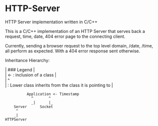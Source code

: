 HTTP-Server
===========

HTTP Server implementation written in C/C++

This is a C/C++ implementation of an HTTP Server that serves back a request, time, date,  404 error page to the connecting client.

Currently, sending a browser request to the top level domain, /date, /time, all perform as expected. With a 404 error response sent otherwise.


Inheritance Hierarchy:


| ### Legend  	|				                                         	
| <- : inclusion of a class	|			                           
| ^                                                          
|    : Lower class inherits from the class it is pointing to |



		      Application <- Timestamp
		     	^     	^    
      		    _|     	|_	  
		Server		Socket			
		 ^		
		_|
	HTTPServer
